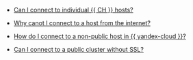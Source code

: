 * [Can I connect to individual {{ CH }} hosts?](#connect-node)

* [Why canot I connect to a host from the internet?](#fail-connection)

* [How do I connect to a non-public host in {{ yandex-cloud }}?](#private-host)

* [Can I connect to a public cluster without SSL?](#without-ssl)
